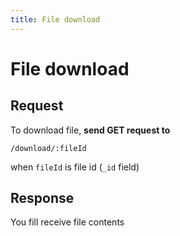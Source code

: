 ```yaml
---
title: File download
---
```


# File download

## Request

To download file, **send GET request to**

`/download/:fileId`

when `fileId` is file id (`_id` field)

## Response
You fill receive file contents
